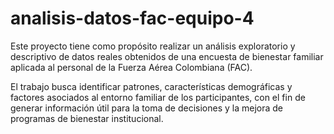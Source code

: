 # analisis-datos-fac-equipo-4
Este proyecto tiene como propósito realizar un análisis exploratorio y descriptivo de datos reales obtenidos de una encuesta de bienestar familiar aplicada al personal de la Fuerza Aérea Colombiana (FAC).

El trabajo busca identificar patrones, características demográficas y factores asociados al entorno familiar de los participantes, con el fin de generar información útil para la toma de decisiones y la mejora de programas de bienestar institucional.
